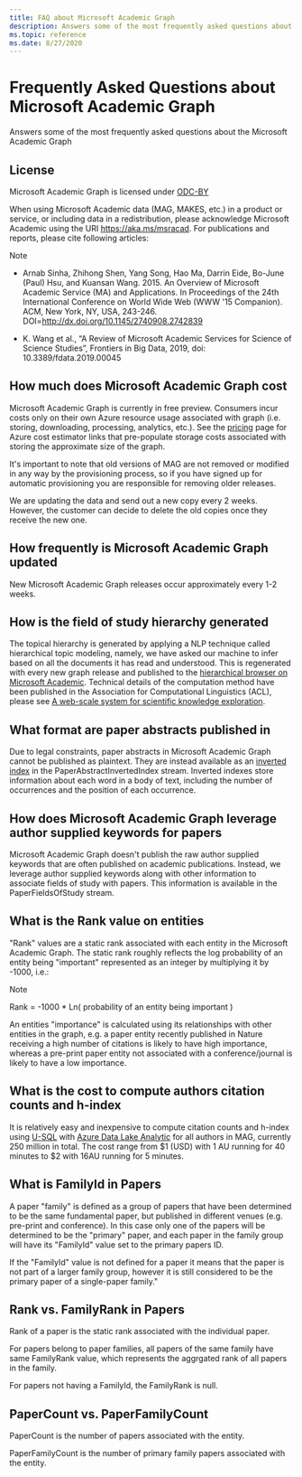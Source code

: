 ```yaml
---
title: FAQ about Microsoft Academic Graph
description: Answers some of the most frequently asked questions about the Microsoft Academic Graph
ms.topic: reference
ms.date: 8/27/2020
---
```

# Frequently Asked Questions about Microsoft Academic Graph

Answers some of the most frequently asked questions about the Microsoft Academic Graph

## License

Microsoft Academic Graph is licensed under [ODC-BY](https://opendatacommons.org/licenses/by/1.0/)

When using Microsoft Academic data (MAG, MAKES, etc.) in a product or service, or including data in a redistribution, please acknowledge Microsoft Academic using the URI https://aka.ms/msracad. For publications and reports, please cite following articles:

> [!NOTE]
>
> - Arnab Sinha, Zhihong Shen, Yang Song, Hao Ma, Darrin Eide, Bo-June (Paul) Hsu, and Kuansan Wang. 2015. An Overview of Microsoft Academic Service (MA) and Applications. In Proceedings of the 24th International Conference on World Wide Web (WWW '15 Companion). ACM, New York, NY, USA, 243-246. DOI=http://dx.doi.org/10.1145/2740908.2742839
>
> - K. Wang et al., “A Review of Microsoft Academic Services for Science of Science Studies”, Frontiers in Big Data, 2019, doi: 10.3389/fdata.2019.00045

## How much does Microsoft Academic Graph cost

Microsoft Academic Graph is currently in free preview. Consumers incur costs only on their own Azure resource usage associated with graph (i.e. storing, downloading, processing, analytics, etc.). See the [pricing](resources-pricing.md) page for Azure cost estimator links that pre-populate storage costs associated with storing the approximate size of the graph.

It's important to note that old versions of MAG are not removed or modified in any way by the provisioning process, so if you have signed up for automatic provisioning you are responsible for removing older releases.

We are updating the data and send out a new copy every 2 weeks. However, the customer can decide to delete the old copies once they receive the new one.

## How frequently is Microsoft Academic Graph updated

New Microsoft Academic Graph releases occur approximately every 1-2 weeks.

## How is the field of study hierarchy generated

The topical hierarchy is generated by applying a NLP technique called hierarchical topic modeling, namely, we have asked our machine to infer based on all the documents it has read and understood. This is regenerated  with every new graph release and published to the [hierarchical browser on Microsoft Academic](https://academic.microsoft.com/#/topics/0/). Technical details of the computation method have been published in the Association for Computational Linguistics (ACL), please see [A web-scale system for scientific knowledge exploration](https://academic.microsoft.com/#/detail/2803115315).

## What format are paper abstracts published in

Due to legal constraints, paper abstracts in Microsoft Academic Graph cannot be published as plaintext. They are instead available as an [inverted index](https://en.wikipedia.org/wiki/Inverted_index) in the PaperAbstractInvertedIndex stream. Inverted indexes store information about each word in a body of text, including the number of occurrences and the position of each occurrence.

## How does Microsoft Academic Graph leverage author supplied keywords for papers

Microsoft Academic Graph doesn't publish the raw author supplied keywords that are often published on academic publications. Instead, we leverage author supplied keywords along with other information to associate fields of study with papers. This information is available in the PaperFieldsOfStudy stream.

## What is the Rank value on entities

"Rank" values are a static rank associated with each entity in the Microsoft Academic Graph. The static rank  roughly reflects the log probability of an entity being "important" represented as an integer by multiplying it by -1000, i.e.:

> [!NOTE]
> Rank = -1000 * Ln( probability of an entity being important )

An entities "importance" is calculated using its relationships with other entities in the graph, e.g. a paper entity recently published in Nature receiving a high number of citations is likely to have high importance, whereas a pre-print paper entity not associated with a conference/journal is likely to have a low importance.

## What is the cost to compute authors citation counts and h-index

It is relatively easy and inexpensive to compute citation counts and h-index using [U-SQL](https://msdn.microsoft.com/azure/data-lake-analytics/u-sql/u-sql-language-reference) with [Azure Data Lake Analytic](https://azure.microsoft.com/services/data-lake-analytics/) for all authors in MAG, currently 250 million in total. The cost range from $1 (USD) with 1 AU running for 40 minutes to $2 with 16AU running for 5 minutes.

## What is FamilyId in Papers

A paper "family" is defined as a group of papers that have been determined to be the same fundamental paper, but published in different venues (e.g. pre-print and conference). In this case only one of the papers will be determined to be the "primary" paper, and each paper in the family group will have its "FamilyId" value set to the primary papers ID.

If the "FamilyId" value is not defined for a paper it means that the paper is not part of a larger family group, however it is still considered to be the primary paper of a single-paper family."

## Rank vs. FamilyRank in Papers

Rank of a paper is the static rank associated with the individual paper.

For papers belong to paper families, all papers of the same family have same FamilyRank value, which represents the aggrgated rank of all papers in the family.

For papers not having a FamilyId, the FamilyRank is null.

## PaperCount vs. PaperFamilyCount

PaperCount is the number of papers associated with the entity.

PaperFamilyCount is the number of primary family papers associated with the entity.
